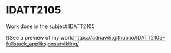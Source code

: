# IDATT2105

Work done in the subject IDATT2105

![See a preview of my work]https://adriawh.github.io/IDATT2105-fullstack_appliksjonsutvikling/
